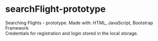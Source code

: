 # searchFlight-prototype
Searching Flights - prototype. Made with: HTML, JavaScript, Bootstrap Framework <br>
Credentials for registration and login stored in the local storage.
